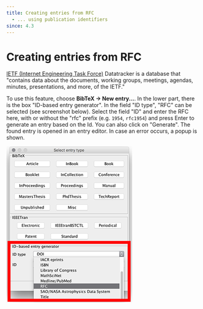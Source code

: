```yaml
---
title: Creating entries from RFC
  - ... using publication identifiers
since: 4.3
---
```


# Creating entries from RFC

[IETF \(Internet Engineering Task Force\)](https://datatracker.ietf.org/) Datatracker is a database that "contains data about the documents, working groups, meetings, agendas, minutes, presentations, and more, of the IETF."

To use this feature, choose **BibTeX → New entry...**. In the lower part, there is the box "ID-based entry generator". In the field "ID type", "RFC" can be selected \(see screenshot below\). Select the field "ID" and enter the RFC here, with or without the "rfc" prefix \(e.g. `1954`, `rfc1954`\) and press Enter to generate an entry based on the Id. You can also click on "Generate". The found entry is opened in an entry editor. In case an error occurs, a popup is shown.

![Screenshot of new entry dialog](../../.gitbook/assets/newentrychoosetype-idgeneratorhighlighted-rfc.png)

